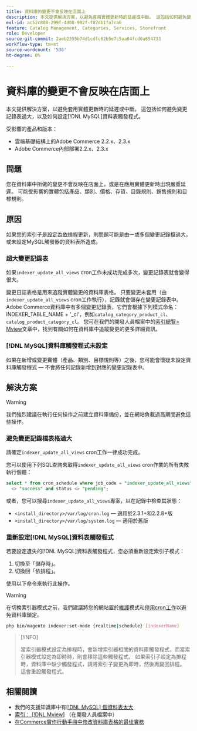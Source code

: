 ```yaml
---
title: 資料庫的變更不會反映在店面上
description: 本文提供解決方案，以避免套用實體更新時的延遲或中斷。 這包括如何避免變更記錄表過大，以及如何設定 [!DNL MySQL] 資料表觸發程式。
exl-id: ac52c808-299f-4d08-902f-f87db1fa7ca6
feature: Catalog Management, Categories, Services, Storefront
role: Developer
source-git-commit: 2aeb2355b74d1cdfc62b5e7c5aa04fcd0a654733
workflow-type: tm+mt
source-wordcount: '538'
ht-degree: 0%

---
```


# 資料庫的變更不會反映在店面上

本文提供解決方案，以避免套用實體更新時的延遲或中斷。 這包括如何避免變更記錄表過大，以及如何設定[!DNL MySQL]資料表觸發程式。

受影響的產品和版本：

* 雲端基礎結構上的Adobe Commerce 2.2.x、2.3.x
* Adobe Commerce內部部署2.2.x、2.3.x

## 問題

您在資料庫中所做的變更不會反映在店面上，或是在應用實體更新時出現嚴重延遲。 可能受影響的實體包括產品、類別、價格、存貨、目錄規則、銷售規則和目標規則。

## 原因

如果您的索引子是[設定為依排程](https://experienceleague.adobe.com/en/docs/commerce-operations/configuration-guide/cli/manage-indexers#configure-indexers)更新，則問題可能是由一或多個變更記錄檔過大，或未設定MySQL觸發器的資料表所造成。

### 超大變更記錄表

如果`indexer_update_all_views` cron工作未成功完成多次，變更記錄表就會變得很大。

變更日誌表格是用來追蹤實體變更的資料庫表格。 只要變更未套用（由`indexer_update_all_views` cron工作執行），記錄就會儲存在變更記錄表中。 Adobe Commerce資料庫中有多個變更記錄表，它們會根據下列模式命名： INDEXER\_TABLE\_NAME + &#39;\_cl&#39;，例如`catalog_category_product_cl`、`catalog_product_category_cl`。 您可在我們的開發人員檔案中的[索引總覽> Mview](https://developer.adobe.com/commerce/php/development/components/indexing/#mview)文章中，找到有關如何在資料庫中追蹤變更的更多詳細資訊。

### [!DNL MySQL]資料庫觸發程式未設定

如果在新增或變更實體（產品、類別、目標規則等）之後，您可能會懷疑未設定資料庫觸發程式 — 不會將任何記錄新增到對應的變更記錄表中。

## 解決方案

>[!WARNING]
>
>我們強烈建議在執行任何操作之前建立資料庫備份，並在網站負載過高期間避免這些操作。

### 避免變更記錄檔表格過大

請確定`indexer_update_all_views` cron工作一律成功完成。

您可以使用下列SQL查詢來取得`indexer_update_all_views` cron作業的所有失敗執行個體：

```sql
select * from cron_schedule where job_code = "indexer_update_all_views" and status
  <> "success" and status <> "pending";
```

或者，您可以搜尋`indexer_update_all_views`專案，以在記錄中檢查其狀態：

* `<install_directory>/var/log/cron.log` — 適用於2.3.1+和2.2.8+版
* `<install_directory>/var/log/system.log` — 適用於舊版

### 重新設定[!DNL MySQL]資料表觸發程式

若要設定遺失的[!DNL MySQL]資料表觸發程式，您必須重新設定索引子模式：

1. 切換至「儲存時」。
1. 切換回「依排程」。

使用以下命令來執行此操作。

>[!WARNING]
>
>在切換索引器模式之前，我們建議將您的網站置於[維護](https://experienceleague.adobe.com/docs/commerce-operations/configuration-guide/setup/application-modes.html#maintenance-mode)模式和[停用cron工作](https://experienceleague.adobe.com/docs/commerce-cloud-service/user-guide/configure/app/properties/crons-property.html#disable-cron-jobs)以避免資料庫鎖定。

```bash
php bin/magento indexer:set-mode {realtime|schedule} [indexerName]
```

>[!INFO]
>
>當索引器模式設定為排程時，會新增索引器相關的資料庫觸發程式，而當索引器模式設定為即時時，則會移除這些觸發程式。 如果索引子設定為排程時，資料庫中缺少觸發程式，請將索引子變更為即時，然後再變回排程。 這會重設觸發程式。

## 相關閱讀

* 我們的支援知識庫中有[[!DNL MySQL] 個資料表太大](https://experienceleague.adobe.com/en/docs/commerce-knowledge-base/kb/troubleshooting/database/mysql-tables-are-too-large)
* [索引： [!DNL Mview]](https://developer.adobe.com/commerce/php/development/components/indexing/#mview) （在開發人員檔案中）
* [在Commerce實作行動手冊中修改資料庫表格的最佳實務](https://experienceleague.adobe.com/en/docs/commerce-operations/implementation-playbook/best-practices/development/modifying-core-and-third-party-tables#why-adobe-recommends-avoiding-modifications)
